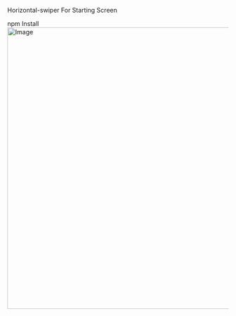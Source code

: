 Horizontal-swiper
For Starting Screen

npm Install
<img width="1401" height="643" alt="Image" src="https://github.com/user-attachments/assets/2ecd0e39-0c1e-4d05-9d44-e673a139097f" />
